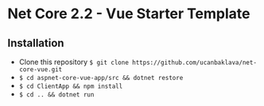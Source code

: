 # Net Core 2.2 - Vue Starter Template

## Installation

 - Clone this repository  ```$ git clone https://github.com/ucanbaklava/net-core-vue.git```
 - ```$ cd aspnet-core-vue-app/src && dotnet restore```
 - ```$ cd ClientApp && npm install```
 - ```$ cd .. && dotnet run```
